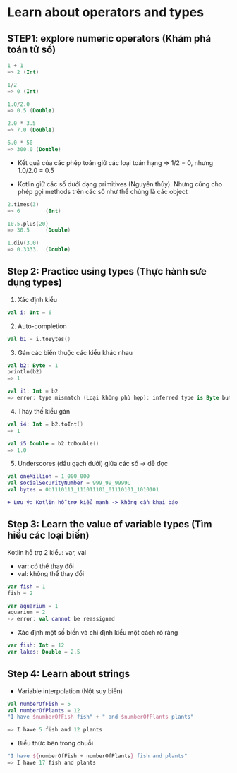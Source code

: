 # Learn about operators and types

## STEP1: explore numeric operators (Khám phá toán tử số)

```kotlin
1 + 1
=> 2 (Int)

1/2
=> 0 (Int)

1.0/2.0
=> 0.5 (Double)

2.0 * 3.5
=> 7.0 (Double)

6.0 * 50
=> 300.0 (Double)
```

* Kết quả của các phép toán giữ các loại toán hạng => 1/2 = 0, nhưng 1.0/2.0 = 0.5

* Kotlin giữ các số dưới dạng primitives (Nguyên thủy). Nhưng cũng cho phép gọi methods trên các số như thể chúng là các object

```kotlin
2.times(3)
=> 6        (Int)

10.5.plus(20)
=> 30.5     (Double)

1.div(3.0)
=> 0.3333.  (Double)
```

## Step 2: Practice using types (Thực hành sưe dụng types)

1. Xác định kiểu 

```kotlin
val i: Int = 6
```

2. Auto-completion

```kotlin
val b1 = i.toBytes()
```

3. Gán các biến thuộc các kiểu khác nhau

```kotlin
val b2: Byte = 1
println(b2)
=> 1

val i1: Int = b2
=> error: type mismatch (Loại không phù hợp): inferred type is Byte but Int was expected (Loại suy ra là Byte nhưng Int là kiểu mong muốn)
```

4. Thay thế kiểu gán 

```kotlin
val i4: Int = b2.toInt()
=> 1

val i5 Double = b2.toDouble()
=> 1.0
```

5. Underscores (dấu gạch dưới) giữa các số -> dễ đọc

```kotlin
val oneMillion = 1_000_000
val socialSecurityNumber = 999_99_9999L
val bytes = 0b1110111_111011101_01110101_1010101
```

```diff
+ Lưu ý: Kotlin hỗ trợ kiểu mạnh -> không cần khai báo
```


## Step 3: Learn the value of variable types (Tìm hiểu các loại biến)

Kotlin hỗ trợ 2 kiểu: var, val
* var: có thể thay đổi
* val: không thể thay đổi

```kotlin
var fish = 1
fish = 2

var aquarium = 1
aquarium = 2
-> error: val cannot be reassigned
```

* Xác định một số biến và chỉ định kiểu một cách rõ ràng

```kotlin
var fish: Int = 12
var lakes: Double = 2.5
```

## Step 4: Learn about strings
 
* Variable interpolation (Nột suy biến)

```kotlin
val numberOfFish = 5
val numberOfPlants = 12
"I have $numberOfFish fish" + " and $numberOfPlants plants"

=> I have 5 fish and 12 plants
```

* Biểu thức bên trong chuỗi

```kotlin
"I have ${numberOfFish + numberOfPlants} fish and plants"
=> I have 17 fish and plants
```
